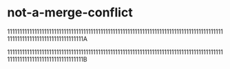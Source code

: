 # not-a-merge-conflict

11111111111111111111111111111111111111111111111111111111111111111111111111111111111111111111111111111111111111111111111A

11111111111111111111111111111111111111111111111111111111111111111111111111111111111111111111111111111111111111111111111B